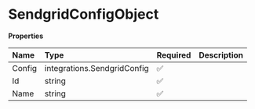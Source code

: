# SendgridConfigObject

**Properties**

| Name   | Type                        | Required | Description |
| :----- | :-------------------------- | :------- | :---------- |
| Config | integrations.SendgridConfig | ✅       |             |
| Id     | string                      | ✅       |             |
| Name   | string                      | ✅       |             |
